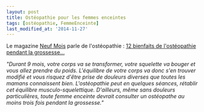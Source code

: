 ```yaml
---
layout: post
title: Ostéopathie pour les femmes enceintes
tags: [ostéopathie, FemmeEnceinte]
last_modified_at: '2014-11-27'
---
```


Le magazine [Neuf Mois](http://www.neufmois.fr/) parle de l'ostéopathie :
[12 bienfaits de l'ostéopathie pendant la grossesse...](http://www.neufmois.fr/ma-grossesse/768-sante-future-maman-12-bienfaits-de-losteopathie-pendant-la-grossesse)

_"Durant 9 mois, votre corps va se transformer, votre squelette va bouger et vous allez prendre du poids.
L'équilibre de votre corps va donc s'en trouver modifié et vous risquez d'être prise de douleurs diverses que toutes les mamans connaissent bien.
L'ostéopathie peut en quelques séances, rétablir cet équilibre musculo-squelettique.
D'ailleurs, même sans douleurs particulières, toute femme enceinte devrait consulter un ostéopathe au moins trois fois pendant la grossesse."_
